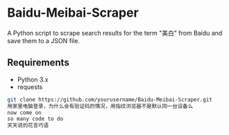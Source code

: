 # Baidu-Meibai-Scraper

A Python script to scrape search results for the term "美白" from Baidu and save them to a JSON file.

## Requirements

- Python 3.x
- requests

```bash
git clone https://github.com/yourusername/Baidu-Meibai-Scraper.git
用家里电脑登录，为什么会有验证码的情况，用指纹浏览器不是默认同一台设备么
now come on
so many code to do
天天说的花言巧语
